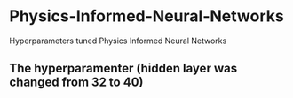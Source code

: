 # Physics-Informed-Neural-Networks
Hyperparameters tuned Physics Informed Neural Networks
## The hyperparamenter (hidden layer was changed from 32 to 40)
